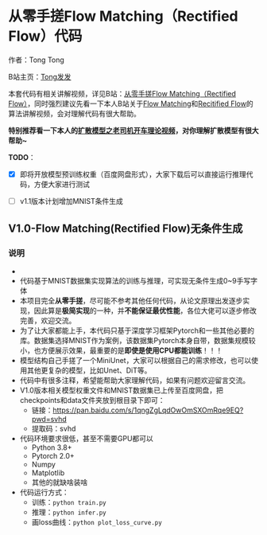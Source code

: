 # 从零手搓Flow Matching（Rectified Flow）代码
作者：Tong Tong 

B站主页：[Tong发发](https://space.bilibili.com/323109608)

本套代码有相关讲解视频，详见B站：[从零手搓Flow Matching（Rectified Flow）](https://www.bilibili.com/video/BV1Sjv4ezEDN/)，同时强烈建议先看一下本人B站关于[Flow Matching](https://www.bilibili.com/video/BV1Wv3xeNEds/)和[Recitified Flow](https://www.bilibili.com/video/BV19m421G7W8/)的算法讲解视频，会对理解代码有很大帮助。

**特别推荐看一下本人的[扩散模型之老司机开车理论视频](https://www.bilibili.com/video/BV1qW42197dv/)，对你理解扩散模型有很大帮助~**

**TODO**：
- [x] 即将开放模型预训练权重（百度网盘形式），大家下载后可以直接运行推理代码，方便大家进行测试
- [ ] v1.1版本计划增加MNIST条件生成 


## V1.0-Flow Matching(Rectified Flow)无条件生成

### 说明

* 
* 代码基于MNIST数据集实现算法的训练与推理，可实现无条件生成0~9手写字体
* 本项目完全**从零手搓**，尽可能不参考其他任何代码，从论文原理出发逐步实现，因此算是**极简实现**的一种，并**不能保证最优性能**，各位大佬可以逐步修改完善，欢迎交流。
* 为了让大家都能上手，本代码只基于深度学习框架Pytorch和一些其他必要的库。数据集选择MNIST作为案例，该数据集Pytorch本身自带，数据集规模较小，也方便展示效果，最重要的是**即使是使用CPU都能训练**！！！
* 模型结构自己手搓了一个MiniUnet，大家可以根据自己的需求修改，也可以使用其他更复杂的模型，比如Unet、DiT等。
* 代码中有很多注释，希望能帮助大家理解代码，如果有问题欢迎留言交流。
* V1.0版本相关模型权重文件和MNIST数据集已上传至百度网盘，把checkpoints和data文件夹放到根目录下即可：
    * 链接：https://pan.baidu.com/s/1qngZgLqdOwOmSXOmRqe9EQ?pwd=svhd 
    * 提取码：svhd  
* 代码环境要求很低，甚至不需要GPU都可以
    * Python 3.8+
    * Pytorch 2.0+ 
    * Numpy
    * Matplotlib
    * 其他的就缺啥装啥
* 代码运行方式：
    * 训练：`python train.py`
    * 推理：`python infer.py`
    * 画loss曲线：`python plot_loss_curve.py`